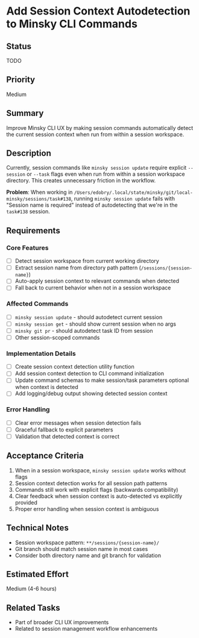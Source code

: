 # Add Session Context Autodetection to Minsky CLI Commands

## Status

TODO

## Priority

Medium

## Summary

Improve Minsky CLI UX by making session commands automatically detect the current session context when run from within a session workspace.

## Description

Currently, session commands like `minsky session update` require explicit `--session` or `--task` flags even when run from within a session workspace directory. This creates unnecessary friction in the workflow.

**Problem**: When working in `/Users/edobry/.local/state/minsky/git/local-minsky/sessions/task#138`, running `minsky session update` fails with "Session name is required" instead of autodetecting that we're in the `task#138` session.

## Requirements

### Core Features

- [ ] Detect session workspace from current working directory
- [ ] Extract session name from directory path pattern (`/sessions/{session-name}`)
- [ ] Auto-apply session context to relevant commands when detected
- [ ] Fall back to current behavior when not in a session workspace

### Affected Commands

- [ ] `minsky session update` - should autodetect current session
- [ ] `minsky session get` - should show current session when no args
- [ ] `minsky git pr` - should autodetect task ID from session
- [ ] Other session-scoped commands

### Implementation Details

- [ ] Create session context detection utility function
- [ ] Add session context detection to CLI command initialization
- [ ] Update command schemas to make session/task parameters optional when context is detected
- [ ] Add logging/debug output showing detected session context

### Error Handling

- [ ] Clear error messages when session detection fails
- [ ] Graceful fallback to explicit parameters
- [ ] Validation that detected context is correct

## Acceptance Criteria

1. When in a session workspace, `minsky session update` works without flags
2. Session context detection works for all session path patterns
3. Commands still work with explicit flags (backwards compatibility)
4. Clear feedback when session context is auto-detected vs explicitly provided
5. Proper error handling when session context is ambiguous

## Technical Notes

- Session workspace pattern: `**/sessions/{session-name}/`
- Git branch should match session name in most cases
- Consider both directory name and git branch for validation

## Estimated Effort

Medium (4-6 hours)

## Related Tasks

- Part of broader CLI UX improvements
- Related to session management workflow enhancements
